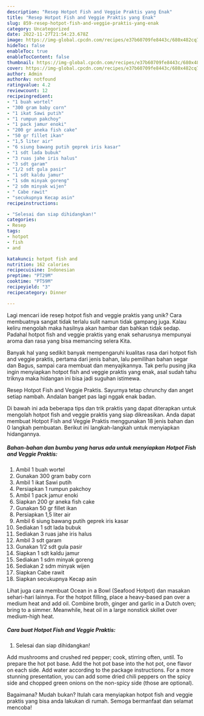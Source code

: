 ```yaml
---
description: "Resep Hotpot Fish and Veggie Praktis yang Enak"
title: "Resep Hotpot Fish and Veggie Praktis yang Enak"
slug: 859-resep-hotpot-fish-and-veggie-praktis-yang-enak
category: Uncategorized
date: 2022-11-27T21:54:23.678Z
image: https://img-global.cpcdn.com/recipes/e37b60709fe8443c/680x482cq70/hotpot-fish-and-veggie-praktis-foto-resep-utama.jpg
hideToc: false
enableToc: true
enableTocContent: false
thumbnail: https://img-global.cpcdn.com/recipes/e37b60709fe8443c/680x482cq70/hotpot-fish-and-veggie-praktis-foto-resep-utama.jpg
cover: https://img-global.cpcdn.com/recipes/e37b60709fe8443c/680x482cq70/hotpot-fish-and-veggie-praktis-foto-resep-utama.jpg
author: Admin
authorAv: notfound
ratingvalue: 4.2
reviewcount: 12
recipeingredient:
- "1 buah wortel"
- "300 gram baby corn"
- "1 ikat Sawi putih"
- "1 rumpun pakchoy"
- "1 pack jamur enoki"
- "200 gr aneka fish cake"
- "50 gr fillet ikan"
- "1,5 liter air"
- "6 siung bawang putih geprek iris kasar"
- "1 sdt lada bubuk"
- "3 ruas jahe iris halus"
- "3 sdt garam"
- "1/2 sdt gula pasir"
- "1 sdt kaldu jamur"
- "1 sdm minyak goreng"
- "2 sdm minyak wijen"
- " Cabe rawit"
- "secukupnya Kecap asin"
recipeinstructions:

- "Selesai dan siap dihidangkan!"
categories:
- Resep
tags:
- hotpot
- fish
- and

katakunci: hotpot fish and 
nutrition: 162 calories
recipecuisine: Indonesian
preptime: "PT29M"
cooktime: "PT59M"
recipeyield: "3"
recipecategory: Dinner

---
```





Lagi mencari ide resep hotpot fish and veggie praktis yang unik? Cara membuatnya sangat tidak terlalu sulit namun tidak gampang juga. Kalau keliru mengolah maka hasilnya akan hambar dan bahkan tidak sedap. Padahal hotpot fish and veggie praktis yang enak seharusnya mempunyai aroma dan rasa yang bisa memancing selera Kita.





Banyak hal yang sedikit banyak mempengaruhi kualitas rasa dari hotpot fish and veggie praktis, pertama dari jenis bahan, lalu pemilihan bahan segar dan Bagus, sampai cara membuat dan menyajikannya. Tak perlu pusing jika ingin menyiapkan hotpot fish and veggie praktis yang enak,      asal sudah tahu triknya maka hidangan ini bisa jadi suguhan istimewa.














Resep Hotpot Fish and Veggie Praktis. Sayurnya tetap chrunchy dan anget setiap nambah. Andalan banget pas lagi nggak enak badan.






Di bawah ini ada beberapa tips dan trik praktis yang dapat diterapkan untuk mengolah hotpot fish and veggie praktis yang siap dikreasikan. Anda dapat membuat Hotpot Fish and Veggie Praktis menggunakan 18 jenis bahan dan 0 langkah pembuatan. Berikut ini langkah-langkah untuk menyiapkan hidangannya.

<!--inarticleads1-->

##### Bahan-bahan dan bumbu yang harus ada untuk menyiapkan Hotpot Fish and Veggie Praktis:

1. Ambil 1 buah wortel
1. Gunakan 300 gram baby corn
1. Ambil 1 ikat Sawi putih
1. Persiapkan 1 rumpun pakchoy
1. Ambil 1 pack jamur enoki
1. Siapkan 200 gr aneka fish cake
1. Gunakan 50 gr fillet ikan
1. Persiapkan 1,5 liter air
1. Ambil 6 siung bawang putih geprek iris kasar
1. Sediakan 1 sdt lada bubuk
1. Sediakan 3 ruas jahe iris halus
1. Ambil 3 sdt garam
1. Gunakan 1/2 sdt gula pasir
1. Siapkan 1 sdt kaldu jamur
1. Sediakan 1 sdm minyak goreng
1. Sediakan 2 sdm minyak wijen
1. Siapkan  Cabe rawit
1. Siapkan secukupnya Kecap asin


Lihat juga cara membuat Ocean in a Bowl (Seafood Hotpot) dan masakan sehari-hari lainnya. For the hotpot filling, place a heavy-based pan over a medium heat and add oil. Combine broth, ginger and garlic in a Dutch oven; bring to a simmer. Meanwhile, heat oil in a large nonstick skillet over medium-high heat. 

<!--inarticleads2-->

##### Cara buat Hotpot Fish and Veggie Praktis:


1. Selesai dan siap dihidangkan!

Add mushrooms and crushed red pepper; cook, stirring often, until. To prepare the hot pot base. Add the hot pot base into the hot pot, one flavor on each side. Add water according to the package instructions. For a more stunning presentation, you can add some dried chili peppers on the spicy side and chopped green onions on the non-spicy side (those are optional). 

Bagaimana? Mudah bukan? Itulah cara menyiapkan hotpot fish and veggie praktis yang bisa anda lakukan di rumah. Semoga bermanfaat dan selamat mencoba!
